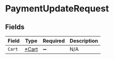 # PaymentUpdateRequest


## Fields

| Field                                | Type                                 | Required                             | Description                          |
| ------------------------------------ | ------------------------------------ | ------------------------------------ | ------------------------------------ |
| `Cart`                               | [*Cart](../../models/shared/cart.md) | :heavy_minus_sign:                   | N/A                                  |